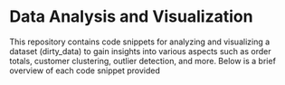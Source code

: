  # Data Analysis and Visualization
This repository contains code snippets for analyzing and visualizing a dataset (dirty_data) to gain insights into various aspects such as order totals, customer clustering, outlier detection, and more. Below is a brief overview of each code snippet provided
